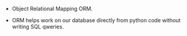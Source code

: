 * Object Relational Mapping ORM.
- ORM helps work on our database directly from python code without writing SQL qweries.
